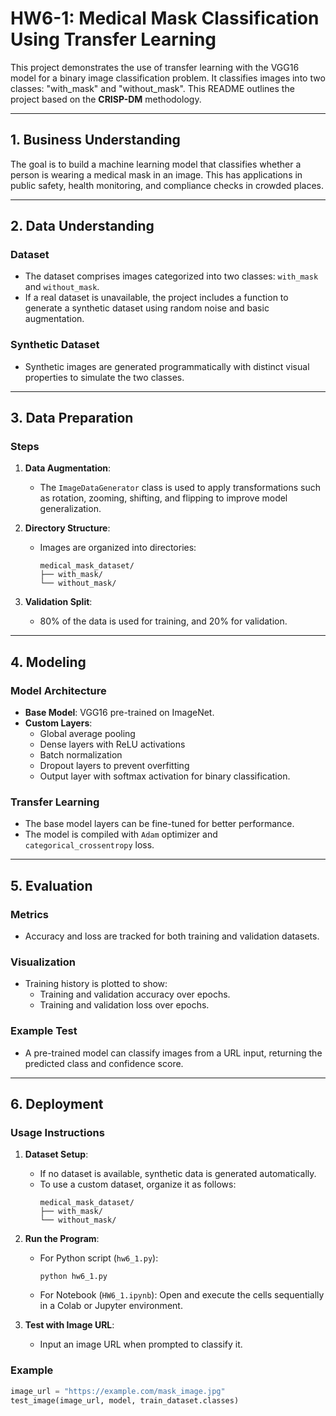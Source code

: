 # HW6-1: Medical Mask Classification Using Transfer Learning

This project demonstrates the use of transfer learning with the VGG16 model for a binary image classification problem. It classifies images into two classes: "with_mask" and "without_mask". This README outlines the project based on the **CRISP-DM** methodology.

---

## 1. Business Understanding

The goal is to build a machine learning model that classifies whether a person is wearing a medical mask in an image. This has applications in public safety, health monitoring, and compliance checks in crowded places.

---

## 2. Data Understanding

### Dataset
- The dataset comprises images categorized into two classes: `with_mask` and `without_mask`.
- If a real dataset is unavailable, the project includes a function to generate a synthetic dataset using random noise and basic augmentation.

### Synthetic Dataset
- Synthetic images are generated programmatically with distinct visual properties to simulate the two classes.

---

## 3. Data Preparation

### Steps
1. **Data Augmentation**: 
   - The `ImageDataGenerator` class is used to apply transformations such as rotation, zooming, shifting, and flipping to improve model generalization.
   
2. **Directory Structure**:
   - Images are organized into directories:
     ```
     medical_mask_dataset/
     ├── with_mask/
     └── without_mask/
     ```

3. **Validation Split**:
   - 80% of the data is used for training, and 20% for validation.

---

## 4. Modeling

### Model Architecture
- **Base Model**: VGG16 pre-trained on ImageNet.
- **Custom Layers**:
  - Global average pooling
  - Dense layers with ReLU activations
  - Batch normalization
  - Dropout layers to prevent overfitting
  - Output layer with softmax activation for binary classification.

### Transfer Learning
- The base model layers can be fine-tuned for better performance.
- The model is compiled with `Adam` optimizer and `categorical_crossentropy` loss.

---

## 5. Evaluation

### Metrics
- Accuracy and loss are tracked for both training and validation datasets.

### Visualization
- Training history is plotted to show:
  - Training and validation accuracy over epochs.
  - Training and validation loss over epochs.

### Example Test
- A pre-trained model can classify images from a URL input, returning the predicted class and confidence score.

---

## 6. Deployment

### Usage Instructions
1. **Dataset Setup**:
   - If no dataset is available, synthetic data is generated automatically.
   - To use a custom dataset, organize it as follows:
     ```
     medical_mask_dataset/
     ├── with_mask/
     └── without_mask/
     ```

2. **Run the Program**:
   - For Python script (`hw6_1.py`):
     ```
     python hw6_1.py
     ```
   - For Notebook (`HW6_1.ipynb`):
     Open and execute the cells sequentially in a Colab or Jupyter environment.

3. **Test with Image URL**:
   - Input an image URL when prompted to classify it.

### Example
```python
image_url = "https://example.com/mask_image.jpg"
test_image(image_url, model, train_dataset.classes)
